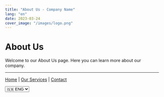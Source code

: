 ```yaml
---
title: "About Us - Company Name"
lang: "en"
date: 2023-03-24
cover_image: "/images/logo.png"
---
```


# About Us

Welcome to our About Us page. Here you can learn more about our company.

---

[Home](index.md) | [Our Services](servizi.md) | [Contact](contatti.md)

<!-- Cambio lingua -->
<div class="language-selector">
    <select onchange="location = this.value;">
        <option value="chi-siamo.md">🇮🇹 ITA</option>
        <option value="chi-siamo-en.md" selected>🇬🇧 ENG</option>
        <option value="chi-siamo-no.md">🇳🇴 NOR</option>
    </select>
</div>
